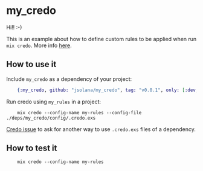 # my_credo

Hi!! :-)

This is an example about how to define custom rules to be applied when run `mix credo`.
More info [here](https://hexdocs.pm/credo/adding_checks.html).

## How to use it

Include `my_credo` as a dependency of your project:

```elixir
    {:my_credo, github: "jsolana/my_credo", tag: "v0.0.1", only: [:dev, :test], runtime: false}
```

Run credo using `my_rules` in a project:

```console
    mix credo --config-name my-rules --config-file ./deps/my_credo/config/.credo.exs
```

[Credo issue](https://github.com/rrrene/credo/issues/1083) to ask for another way to use `.credo.exs` files of a dependency.

## How to test it

```console
    mix credo --config-name my-rules
```
